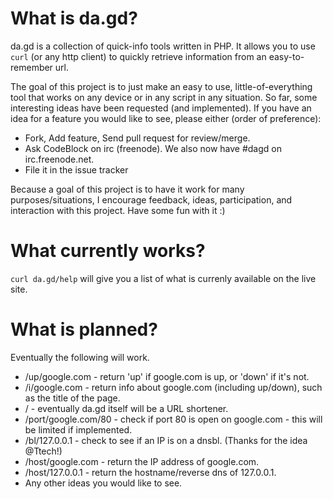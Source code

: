 What is da.gd?
==============

da.gd is a collection of quick-info tools written in PHP. It allows you to use `curl` (or any http client) to quickly retrieve information from an easy-to-remember url.

The goal of this project is to just make an easy to use, little-of-everything tool that works on any device or in any script in any situation. So far, some interesting ideas have been requested (and implemented). If you have an idea for a feature you would like to see, please either (order of preference):

- Fork, Add feature, Send pull request for review/merge.
- Ask CodeBlock on irc (freenode). We also now have #dagd on irc.freenode.net.
- File it in the issue tracker

Because a goal of this project is to have it work for many purposes/situations, I encourage feedback, ideas, participation, and interaction with this project. Have some fun with it :)

What currently works?
=====================

`curl da.gd/help` will give you a list of what is currenly available
on the live site.

What is planned?
================

Eventually the following will work.

- /up/google.com - return 'up' if google.com is up, or 'down' if it's not.
- /i/google.com - return info about google.com (including up/down), such as the title of the page.
- / - eventually da.gd itself will be a URL shortener.
- /port/google.com/80 - check if port 80 is open on google.com - this will be limited if implemented.
- /bl/127.0.0.1 - check to see if an IP is on a dnsbl. (Thanks for the idea @Ttech!)
- /host/google.com - return the IP address of google.com.
- /host/127.0.0.1 - return the hostname/reverse dns of 127.0.0.1.
- Any other ideas you would like to see.